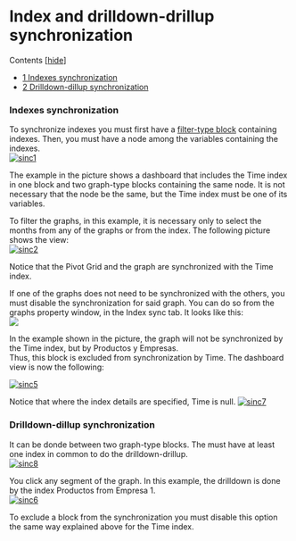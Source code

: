 # Index and drilldown-drillup synchronization
Contents  [[hide](http://www.cubeplat.com:8081/wiki/en/knowledge-base/index-and-drilldown-drillup-synchronixation/#)]

-   [1  Indexes synchronization](http://www.cubeplat.com:8081/wiki/en/knowledge-base/index-and-drilldown-drillup-synchronixation/#Indexes_synchronization)
-   [2  Drilldown-dillup synchronization](http://www.cubeplat.com:8081/wiki/en/knowledge-base/index-and-drilldown-drillup-synchronixation/#Drilldown-dillup_synchronization)

### Indexes synchronization

To synchronize indexes you must first have a  [filter-type block](http://www.cubeplat.com:8081/wiki/en/knowledge-base/filter-type-block/)  containing indexes. Then, you must have a node among the variables containing the indexes.  
[![sinc1](http://www.cubeplat.com:8081/wiki/wp-content/uploads/2016/04/sinc1.png)](http://www.cubeplat.com:8081/wiki/wp-content/uploads/2016/04/sinc1.png)

The example in the picture shows a dashboard that includes the Time index in one block and two graph-type blocks containing the same node. It is not necessary that the node be the same, but the Time index must be one of its variables.

To filter the graphs, in this example, it is necessary only to select the months from any of the graphs or from the index. The following picture shows the view:  
[![sinc2](http://www.cubeplat.com:8081/wiki/wp-content/uploads/2016/04/sinc2.png)](http://www.cubeplat.com:8081/wiki/wp-content/uploads/2016/04/sinc2.png)

Notice that the Pivot Grid and the graph are synchronized with the Time index.

If one of the graphs does not need to be synchronized with the others, you must disable the synchronization for said graph. You can do so from the graphs property window, in the Index sync tab. It looks like this:  
[![](http://www.cubeplat.com:8081/wiki/wp-content/uploads/2016/12/sinc4.png)](http://www.cubeplat.com:8081/wiki/wp-content/uploads/2016/12/sinc4.png)

In the example shown in the picture, the graph will not be synchronized by the Time index, but by Productos y Empresas.  
Thus, this block is excluded from synchronization by Time. The dashboard view is now the following:

[![sinc5](http://www.cubeplat.com:8081/wiki/wp-content/uploads/2016/04/sinc5.png)](http://www.cubeplat.com:8081/wiki/wp-content/uploads/2016/04/sinc5.png)

Notice that where the index details are specified, Time is null. [![sinc7](http://www.cubeplat.com:8081/wiki/wp-content/uploads/2016/04/sinc7.png)](http://www.cubeplat.com:8081/wiki/wp-content/uploads/2016/04/sinc7.png)

### Drilldown-dillup synchronization

It can be donde between two graph-type blocks. The must have at least one index in common to do the drilldown-drillup.  
[![sinc8](http://www.cubeplat.com:8081/wiki/wp-content/uploads/2016/04/sinc8.png)](http://www.cubeplat.com:8081/wiki/wp-content/uploads/2016/04/sinc8.png)

You click any segment of the graph. In this example, the drilldown is done by the index Productos from Empresa 1.  
[![sinc6](http://www.cubeplat.com:8081/wiki/wp-content/uploads/2016/04/sinc6.png)](http://www.cubeplat.com:8081/wiki/wp-content/uploads/2016/04/sinc6.png)

To exclude a block from the synchronization you must disable this option the same way explained above for the Time index.
<!--stackedit_data:
eyJoaXN0b3J5IjpbMTAzMDcxMTk5N119
-->